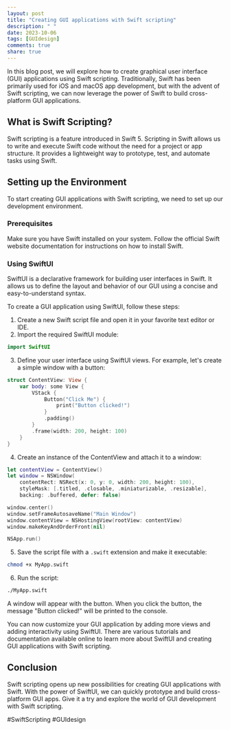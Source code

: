 ```yaml
---
layout: post
title: "Creating GUI applications with Swift scripting"
description: " "
date: 2023-10-06
tags: [GUIdesign]
comments: true
share: true
---
```


In this blog post, we will explore how to create graphical user interface (GUI) applications using Swift scripting. Traditionally, Swift has been primarily used for iOS and macOS app development, but with the advent of Swift scripting, we can now leverage the power of Swift to build cross-platform GUI applications.

## What is Swift Scripting?

Swift scripting is a feature introduced in Swift 5. Scripting in Swift allows us to write and execute Swift code without the need for a project or app structure. It provides a lightweight way to prototype, test, and automate tasks using Swift.

## Setting up the Environment

To start creating GUI applications with Swift scripting, we need to set up our development environment. 

### Prerequisites
Make sure you have Swift installed on your system. Follow the official Swift website documentation for instructions on how to install Swift.

### Using SwiftUI
SwiftUI is a declarative framework for building user interfaces in Swift. It allows us to define the layout and behavior of our GUI using a concise and easy-to-understand syntax.

To create a GUI application using SwiftUI, follow these steps:

1. Create a new Swift script file and open it in your favorite text editor or IDE.
2. Import the required SwiftUI module:

```swift
import SwiftUI
```

3. Define your user interface using SwiftUI views. For example, let's create a simple window with a button:

```swift
struct ContentView: View {
    var body: some View {
        VStack {
            Button("Click Me") {
                print("Button clicked!")
            }
            .padding()
        }
        .frame(width: 200, height: 100)
    }
}
```

4. Create an instance of the ContentView and attach it to a window:

```swift
let contentView = ContentView()
let window = NSWindow(
    contentRect: NSRect(x: 0, y: 0, width: 200, height: 100),
    styleMask: [.titled, .closable, .miniaturizable, .resizable],
    backing: .buffered, defer: false)

window.center()
window.setFrameAutosaveName("Main Window")
window.contentView = NSHostingView(rootView: contentView)
window.makeKeyAndOrderFront(nil)

NSApp.run()
```

5. Save the script file with a `.swift` extension and make it executable:

```bash
chmod +x MyApp.swift
```

6. Run the script:

```bash
./MyApp.swift
```

A window will appear with the button. When you click the button, the message "Button clicked!" will be printed to the console.

You can now customize your GUI application by adding more views and adding interactivity using SwiftUI. There are various tutorials and documentation available online to learn more about SwiftUI and creating GUI applications with Swift scripting.

## Conclusion

Swift scripting opens up new possibilities for creating GUI applications with Swift. With the power of SwiftUI, we can quickly prototype and build cross-platform GUI apps. Give it a try and explore the world of GUI development with Swift scripting.

#SwiftScripting #GUIdesign